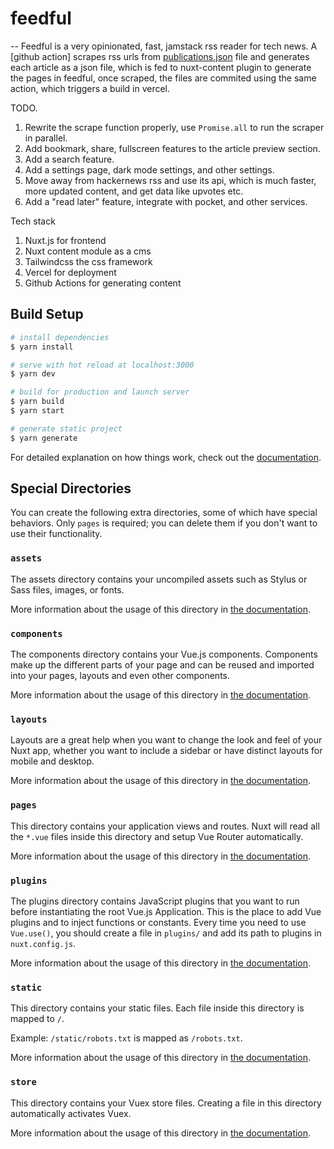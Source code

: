 # feedful
--
Feedful is a very opinionated, fast, jamstack rss reader for tech news. A [github action] scrapes rss urls from [publications.json](https://github.com/fayazara/feedful/blob/main/constants/publications.json) file and generates each article as a json file, which is fed to nuxt-content plugin to generate the pages in feedful, once scraped, the files are commited using the same action, which triggers a build in vercel.

TODO.

1. Rewrite the scrape function properly, use `Promise.all` to run the scraper in parallel.
2. Add bookmark, share, fullscreen features to the article preview section.
3. Add a search feature.
4. Add a settings page, dark mode settings, and other settings.
5. Move away from hackernews rss and use its api, which is much faster, more updated content, and get data like upvotes etc.
6. Add a "read later" feature, integrate with pocket, and other services.

Tech stack
1. Nuxt.js for frontend
2. Nuxt content module as a cms 
3. Tailwindcss the css framework
4. Vercel for deployment
5. Github Actions for generating content

## Build Setup

```bash
# install dependencies
$ yarn install

# serve with hot reload at localhost:3000
$ yarn dev

# build for production and launch server
$ yarn build
$ yarn start

# generate static project
$ yarn generate
```

For detailed explanation on how things work, check out the [documentation](https://nuxtjs.org).

## Special Directories

You can create the following extra directories, some of which have special behaviors. Only `pages` is required; you can delete them if you don't want to use their functionality.

### `assets`

The assets directory contains your uncompiled assets such as Stylus or Sass files, images, or fonts.

More information about the usage of this directory in [the documentation](https://nuxtjs.org/docs/2.x/directory-structure/assets).

### `components`

The components directory contains your Vue.js components. Components make up the different parts of your page and can be reused and imported into your pages, layouts and even other components.

More information about the usage of this directory in [the documentation](https://nuxtjs.org/docs/2.x/directory-structure/components).

### `layouts`

Layouts are a great help when you want to change the look and feel of your Nuxt app, whether you want to include a sidebar or have distinct layouts for mobile and desktop.

More information about the usage of this directory in [the documentation](https://nuxtjs.org/docs/2.x/directory-structure/layouts).

### `pages`

This directory contains your application views and routes. Nuxt will read all the `*.vue` files inside this directory and setup Vue Router automatically.

More information about the usage of this directory in [the documentation](https://nuxtjs.org/docs/2.x/get-started/routing).

### `plugins`

The plugins directory contains JavaScript plugins that you want to run before instantiating the root Vue.js Application. This is the place to add Vue plugins and to inject functions or constants. Every time you need to use `Vue.use()`, you should create a file in `plugins/` and add its path to plugins in `nuxt.config.js`.

More information about the usage of this directory in [the documentation](https://nuxtjs.org/docs/2.x/directory-structure/plugins).

### `static`

This directory contains your static files. Each file inside this directory is mapped to `/`.

Example: `/static/robots.txt` is mapped as `/robots.txt`.

More information about the usage of this directory in [the documentation](https://nuxtjs.org/docs/2.x/directory-structure/static).

### `store`

This directory contains your Vuex store files. Creating a file in this directory automatically activates Vuex.

More information about the usage of this directory in [the documentation](https://nuxtjs.org/docs/2.x/directory-structure/store).
